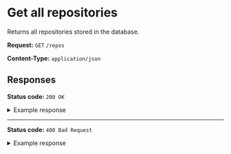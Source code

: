 # Get all repositories
Returns all repositories stored in the database.

**Request:** 
`GET` `/repos`

**Content-Type:**
`application/json`

## Responses

**Status code:** `200 OK`

<details>
  <summary>Example response</summary>

  ```json
  {
    "status": 200,
    "repositories": [ ... ]
  }
  ```
</details>

---

**Status code:** `400 Bad Request`

<details>
  <summary>Example response</summary>

  ```json
  {
    "status": 400,
    "message": "An error occured"
  }
  ```
</details>
